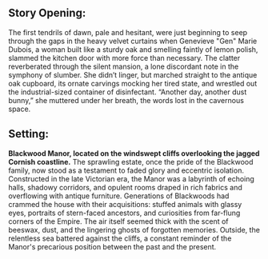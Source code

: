 ## Story Opening:

The first tendrils of dawn, pale and hesitant, were just beginning to seep through the gaps in the heavy velvet curtains when Genevieve "Gen" Marie Dubois, a woman built like a sturdy oak and smelling faintly of lemon polish, slammed the kitchen door with more force than necessary. The clatter reverberated through the silent mansion, a lone discordant note in the symphony of slumber. She didn’t linger, but marched straight to the antique oak cupboard, its ornate carvings mocking her tired state, and wrestled out the industrial-sized container of disinfectant. “Another day, another dust bunny,” she muttered under her breath, the words lost in the cavernous space.

## Setting:

**Blackwood Manor, located on the windswept cliffs overlooking the jagged Cornish coastline.** The sprawling estate, once the pride of the Blackwood family, now stood as a testament to faded glory and eccentric isolation. Constructed in the late Victorian era, the Manor was a labyrinth of echoing halls, shadowy corridors, and opulent rooms draped in rich fabrics and overflowing with antique furniture. Generations of Blackwoods had crammed the house with their acquisitions: stuffed animals with glassy eyes, portraits of stern-faced ancestors, and curiosities from far-flung corners of the Empire. The air itself seemed thick with the scent of beeswax, dust, and the lingering ghosts of forgotten memories. Outside, the relentless sea battered against the cliffs, a constant reminder of the Manor's precarious position between the past and the present.
